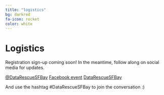 ```yaml
---
title: "logistics"
bg: darkred
fa-icon: rocket  
color: white  
---
```


# Logistics

Registration sign-up coming soon! In the meantime, follow along on social media for updates. 

[<i class="fa fa-twitter"></i> @DataRescueSFBay](https://twitter.com/DataRescueSFBay)
[<i class="fa fa-facebook"></i> Facebook event](https://www.facebook.com/events/1297000053703853/)
[<i class="fa fa-github"></i> DataRescueSFBay](https://github.com/DataRescueSFBay)

And use the hashtag #DataRescueSFBay to join the conversation :)
